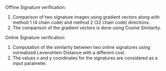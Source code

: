 Offline Signature verification: 
1) Comparison of two signature images using gradient vectors along with method 1 (4 chain code) and method 2 (32 chain code) directions. 
2) The comparison of the gradient vectors is done using Cosine Similarity.

Online Signature verification: 
1) Computation of the similarity between two online signatures using normalized Levenshtein Distance with a different cost. 
2) The values x and y coordinates for the signatures are considered as a input parameter.
